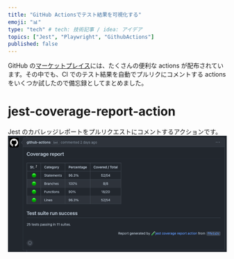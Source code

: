 ```yaml
---
title: "GitHub Actionsでテスト結果を可視化する"
emoji: "📊"
type: "tech" # tech: 技術記事 / idea: アイデア
topics: ["Jest", "Playwright", "GithubActions"]
published: false
---
```


GitHub の[マーケットプレイス](https://github.com/marketplace?category=&query=&type=actions&verification=)には、たくさんの便利な actions が配布されています。その中でも、CI でのテスト結果を自動でプルリクにコメントする actions をいくつか試したので備忘録としてまとめました。

<!-- Jest のカバレッジレポートや Playwright の結果などを、コミットメッセージで確認することができます。 -->

# jest-coverage-report-action

Jest のカバレッジレポートをプルリクエストにコメントするアクションです。
![](/images/3f682b90ef6a9b/2023-04-07-14-17-30.png)
